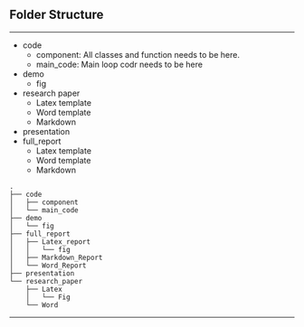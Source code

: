 ## Folder Structure
___
- code
  - component: All classes and function needs to be here.
  - main_code: Main loop codr needs to be here
- demo
  - fig
- research paper
  - Latex template
  - Word template
  - Markdown
- presentation
- full_report
  - Latex template
  - Word template
  - Markdown

```
.
├── code
│   ├── component
│   └── main_code
├── demo
│   └── fig
├── full_report
│   ├── Latex_report
│   │   └── fig
│   ├── Markdown_Report
│   └── Word_Report
├── presentation
└── research_paper
    ├── Latex
    │   └── Fig
    └── Word
```

___
